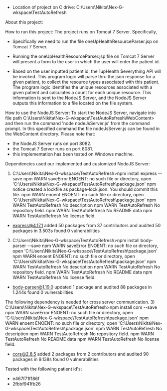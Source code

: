 - Location of project on C drive: C:\Users\Nikita\Nex-G-wkspace\TestAutoRefresh

About this project: 


How to run this project: 
The project runs on Tomcat 7 Server. Specifically, 

- Specifically we need to run the file oneUpHealthResourceParser.jsp on Tomcat 7 Server. 

- Running the oneUpHealthResourceParser.jsp file on Tomcat 7 Server will present a form to the user in which the user will enter the patient id. 

- Based on the user inputted patient id, the 1upHealth $everything API will be invoked. This program logic will parse thru the 
json response for a given patient, to collect the resource types associated with this patient. The program logic 
identifies the unique resources associated with a given patient and calculates a count for each unique resource. This information is sent to the NodeJS Server, and the NodeJS Server outputs this information to a file located on the file system. 

How to use the NodeJS Server: 
To start the NodeJS Server, navigate into file path C:\Users\Nikita\Nex-G-wkspace\TestAutoRefresh\WebContent> and then run the command 'node nodeJsServer.js' from the command prompt. In this specified command the file nodeJsServer.js can be found in the WebContent directory. 
Please note that:
- the NodeJS Server runs on port 8082. 
- the Tomcat 7 Server runs on port 8081. 
- this implementation has been tested on Windows machine. 


Dependencies used our implemented and customized NodeJS Server: 
1) C:\Users\Nikita\Nex-G-wkspace\TestAutoRefresh>npm install express --save
npm WARN saveError ENOENT: no such file or directory, open 'C:\Users\Nikita\Nex-G-wkspace\TestAutoRefresh\package.json'
npm notice created a lockfile as package-lock.json. You should commit this file.
npm WARN enoent ENOENT: no such file or directory, open 'C:\Users\Nikita\Nex-G-wkspace\TestAutoRefresh\package.json'
npm WARN TestAutoRefresh No description
npm WARN TestAutoRefresh No repository field.
npm WARN TestAutoRefresh No README data
npm WARN TestAutoRefresh No license field.

+ express@4.17.1
added 50 packages from 37 contributors and audited 50 packages in 3.503s
found 0 vulnerabilities

2) C:\Users\Nikita\Nex-G-wkspace\TestAutoRefresh>npm install body-parser --save
npm WARN saveError ENOENT: no such file or directory, open 'C:\Users\Nikita\Nex-G-wkspace\TestAutoRefresh\package.json'
npm WARN enoent ENOENT: no such file or directory, open 'C:\Users\Nikita\Nex-G-wkspace\TestAutoRefresh\package.json'
npm WARN TestAutoRefresh No description
npm WARN TestAutoRefresh No repository field.
npm WARN TestAutoRefresh No README data
npm WARN TestAutoRefresh No license field.

+ body-parser@1.19.0
updated 1 package and audited 88 packages in 1.244s
found 0 vulnerabilities

The following dependency is needed for cross server communication.
3) C:\Users\Nikita\Nex-G-wkspace\TestAutoRefresh>npm install cors --save
npm WARN saveError ENOENT: no such file or directory, open 'C:\Users\Nikita\Nex-G-wkspace\TestAutoRefresh\package.json'
npm WARN enoent ENOENT: no such file or directory, open 'C:\Users\Nikita\Nex-G-wkspace\TestAutoRefresh\package.json'
npm WARN TestAutoRefresh No description
npm WARN TestAutoRefresh No repository field.
npm WARN TestAutoRefresh No README data
npm WARN TestAutoRefresh No license field.

+ cors@2.8.5
added 2 packages from 2 contributors and audited 90 packages in 9.138s
found 0 vulnerabilities

Tested with the following patient id's: 
- e467f71f186f
- 2fbbf941fb26

 

